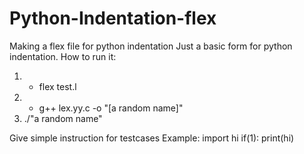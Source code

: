 # Python-Indentation-flex
Making a flex file for python indentation
Just a basic form for python indentation.
How to run it:
1. -  flex test.l
2. -  g++ lex.yy.c -o "[a random name]"
3.  ./"a random name"

Give simple instruction for testcases
Example:
import hi
if(1):
 print(hi)

